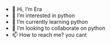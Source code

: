 - 👋 Hi, I’m Era
- 👀 I’m interested in python
- 🌱 I’m currently learning python
- 💞️ I’m looking to collaborate on python
- 📫 How to reach me? you cant

<!---
EraKhan201/EraKhan201 is a ✨ special ✨ repository because its `README.md` (this file) appears on your GitHub profile.
You can click the Preview link to take a look at your changes.
--->
